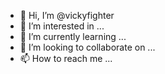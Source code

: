 - 👋 Hi, I’m @vickyfighter
- 👀 I’m interested in ...
- 🌱 I’m currently learning ...
- 💞️ I’m looking to collaborate on ...
- 📫 How to reach me ...

<!---
vickyfighter/vickyfighter is a ✨ special ✨ repository because its `README.md` (this file) appears on your GitHub profile.
You can click the Preview link to take a look at your changes.
--->
